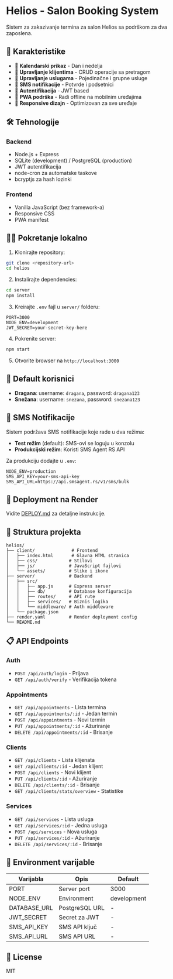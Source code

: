 # Helios - Salon Booking System

Sistem za zakazivanje termina za salon Helios sa podrškom za dva zaposlena.

## 🚀 Karakteristike

- 📅 **Kalendarski prikaz** - Dan i nedelja
- 👥 **Upravljanje klijentima** - CRUD operacije sa pretragom
- 💅 **Upravljanje uslugama** - Pojedinačne i grupne usluge
- 📱 **SMS notifikacije** - Potvrde i podsetnici
- 🔐 **Autentifikacija** - JWT based
- 📱 **PWA podrška** - Radi offline na mobilnim uređajima
- 🎨 **Responsive dizajn** - Optimizovan za sve uređaje

## 🛠️ Tehnologije

### Backend
- Node.js + Express
- SQLite (development) / PostgreSQL (production)
- JWT autentifikacija
- node-cron za automatske taskove
- bcryptjs za hash lozinki

### Frontend
- Vanilla JavaScript (bez framework-a)
- Responsive CSS
- PWA manifest

## 🏃‍♂️ Pokretanje lokalno

1. Klonirajte repository:
```bash
git clone <repository-url>
cd helios
```

2. Instalirajte dependencies:
```bash
cd server
npm install
```

3. Kreirajte `.env` fajl u `server/` folderu:
```env
PORT=3000
NODE_ENV=development
JWT_SECRET=your-secret-key-here
```

4. Pokrenite server:
```bash
npm start
```

5. Otvorite browser na `http://localhost:3000`

## 👤 Default korisnici

- **Dragana**: username: `dragana`, password: `dragana123`
- **Snežana**: username: `snezana`, password: `snezana123`

## 📱 SMS Notifikacije

Sistem podržava SMS notifikacije koje rade u dva režima:

- **Test režim** (default): SMS-ovi se loguju u konzolu
- **Produkcijski režim**: Koristi SMS Agent RS API

Za produkciju dodajte u `.env`:
```env
NODE_ENV=production
SMS_API_KEY=your-sms-api-key
SMS_API_URL=https://api.smsagent.rs/v1/sms/bulk
```

## 🚀 Deployment na Render

Vidite [DEPLOY.md](./DEPLOY.md) za detaljne instrukcije.

## 📂 Struktura projekta

```
helios/
├── client/              # Frontend
│   ├── index.html       # Glavna HTML stranica
│   ├── css/            # Stilovi
│   ├── js/             # JavaScript fajlovi
│   └── assets/         # Slike i ikone
├── server/             # Backend
│   ├── src/
│   │   ├── app.js      # Express server
│   │   ├── db/         # Database konfiguracija
│   │   ├── routes/     # API rute
│   │   ├── services/   # Biznis logika
│   │   └── middleware/ # Auth middleware
│   └── package.json
├── render.yaml         # Render deployment config
└── README.md
```

## 📋 API Endpoints

### Auth
- `POST /api/auth/login` - Prijava
- `GET /api/auth/verify` - Verifikacija tokena

### Appointments
- `GET /api/appointments` - Lista termina
- `GET /api/appointments/:id` - Jedan termin
- `POST /api/appointments` - Novi termin
- `PUT /api/appointments/:id` - Ažuriranje
- `DELETE /api/appointments/:id` - Brisanje

### Clients
- `GET /api/clients` - Lista klijenata
- `GET /api/clients/:id` - Jedan klijent
- `POST /api/clients` - Novi klijent
- `PUT /api/clients/:id` - Ažuriranje
- `DELETE /api/clients/:id` - Brisanje
- `GET /api/clients/stats/overview` - Statistike

### Services
- `GET /api/services` - Lista usluga
- `GET /api/services/:id` - Jedna usluga
- `POST /api/services` - Nova usluga
- `PUT /api/services/:id` - Ažuriranje
- `DELETE /api/services/:id` - Brisanje

## 🔧 Environment varijable

| Varijabla | Opis | Default |
|-----------|------|---------|
| PORT | Server port | 3000 |
| NODE_ENV | Environment | development |
| DATABASE_URL | PostgreSQL URL | - |
| JWT_SECRET | Secret za JWT | - |
| SMS_API_KEY | SMS API ključ | - |
| SMS_API_URL | SMS API URL | - |

## 📝 License

MIT 